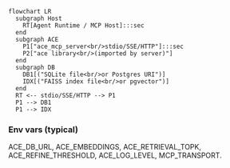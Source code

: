 ```mermaid
flowchart LR
  subgraph Host
    RT[Agent Runtime / MCP Host]:::sec
  end
  subgraph ACE
    P1["ace_mcp_server<br/>stdio/SSE/HTTP"]:::sec
    P2["ace library<br/>(imported by server)"]
  end
  subgraph DB
    DB1[("SQLite file<br/>or Postgres URI")]
    IDX[("FAISS index file<br/>or pgvector")]
  end
  RT <-- stdio/SSE/HTTP --> P1
  P1 --> DB1
  P1 --> IDX
```
### Env vars (typical)
ACE_DB_URL, ACE_EMBEDDINGS, ACE_RETRIEVAL_TOPK, ACE_REFINE_THRESHOLD, ACE_LOG_LEVEL, MCP_TRANSPORT.